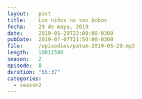 ```yaml
---
layout:   post
title:    Los niños no son bobos
fecha:    29 de mayo, 2019
date:     2019-05-29T22:00:00-0300
pubDate:  2019-07-07T21:50:00-0300
file:     /episodios/patum-2019-05-29.mp3
length:   10011508
season:   2
episode:  8
duration: "55:37"
categories:
  - season2
---
```

